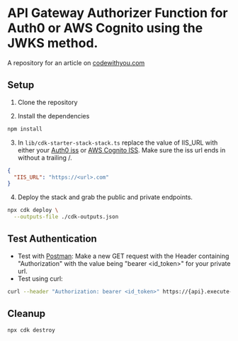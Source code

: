 # API Gateway Authorizer Function for Auth0 or AWS Cognito using the JWKS method.

A repository for an article on
[codewithyou.com](https://www.codewithyou.com/blog/aws-auth0-cognito-custom-authorizers-api)

## Setup

1. Clone the repository

2. Install the dependencies

```bash
npm install
```

3. In `lib/cdk-starter-stack-stack.ts` replace the value of IIS_URL with either your [Auth0 iss](https://auth0.com/docs/secure/tokens/id-tokens) or [AWS Cognito ISS](https://docs.aws.amazon.com/cognito/latest/developerguide/amazon-cognito-user-pools-using-tokens-with-identity-providers.html). Make sure the iss url ends in without a trailing /.

```json
{
  "IIS_URL": "https://<url>.com"
}
```
4. Deploy the stack and grab the public and private endpoints.

```bash
npx cdk deploy \
  --outputs-file ./cdk-outputs.json
```

## Test Authentication

* Test with [Postman](https://chrome.google.com/webstore/detail/postman/fhbjgbiflinjbdggehcddcbncdddomop?hl=en): Make a new GET request with the Header containing "Authorization" with the value being "bearer <id_token>" for your private url.
* Test using curl:

```bash
curl --header "Authorization: bearer <id_token>" https://{api}.execute-api.{region}.amazonaws.com/private
```

## Cleanup

```bash
npx cdk destroy
```